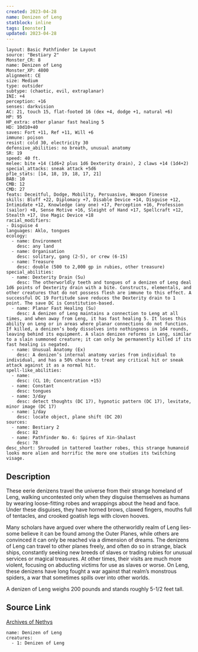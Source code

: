 ```yaml
---
created: 2023-04-28
name: Denizen of Leng
statblock: inline
tags: [monster]
updated: 2023-04-28
---
```

```statblock
layout: Basic Pathfinder 1e Layout
source: "Bestiary 2"
Monster_CR: 8
name: Denizen of Leng
Monster_XP: 4800
alignment: CE
size: Medium
type: outsider
subtype: (chaotic, evil, extraplanar)
INI: +4
perception: +16
senses: darkvision
AC: 21, touch 15, flat-footed 16 (dex +4, dodge +1, natural +6)
HP: 95
HP_extra: other planar fast healing 5
HD: 10d10+40
saves: Fort +11, Ref +11, Will +6
immune: poison
resist: cold 30, electricity 30
defensive_abilities: no breath, unusual anatomy
SR: 19
speed: 40 ft.
melee: bite +14 (1d6+2 plus 1d6 Dexterity drain), 2 claws +14 (1d4+2)
special_attacks: sneak attack +5d6
pf1e_stats: [14, 18, 19, 18, 17, 21]
BAB: 10
CMB: 12
CMD: 27
feats: Deceitful, Dodge, Mobility, Persuasive, Weapon Finesse
skills: Bluff +22, Diplomacy +7, Disable Device +14, Disguise +12, Intimidate +12, Knowledge (any one) +17, Perception +16, Profession (sailor) +8, Sense Motive +16, Sleight of Hand +17, Spellcraft +12, Stealth +17, Use Magic Device +18
racial_modifiers:
- Disguise 4
languages: Aklo, tongues
ecology:
  - name: Environment
    desc: any land
  - name: Organisation
    desc: solitary, gang (2-5), or crew (6-15)
  - name: Treasure
    desc: double (500 to 2,000 gp in rubies, other treasure)
special_abilities:
  - name: Dexterity Drain (Su)
    desc: The otherworldly teeth and tongues of a denizen of Leng deal 1d6 points of Dexterity drain with a bite. Constructs, elementals, and other creatures that do not possess flesh are immune to this effect. A successful DC 19 Fortitude save reduces the Dexterity drain to 1 point. The save DC is Constitution-based.
  - name: Planar Fast Healing (Su)
    desc: A denizen of Leng maintains a connection to Leng at all times, and when away from Leng, it has fast healing 5. It loses this ability on Leng or in areas where planar connections do not function. If killed, a denizen’s body dissolves into nothingness in 1d4 rounds, leaving behind its equipment. A slain denizen reforms in Leng, similar to a slain summoned creature; it can only be permanently killed if its fast healing is negated.
  - name: Unusual Anatomy (Ex)
    desc: A denizen’s internal anatomy varies from individual to individual, and has a 50% chance to treat any critical hit or sneak attack against it as a normal hit.
spell-like_abilities:
  - name:
    desc: (CL 10; Concentration +15)
  - name: Constant
    desc: tongues
  - name: 3/day
    desc: detect thoughts (DC 17), hypnotic pattern (DC 17), levitate, minor image (DC 17)
  - name: 1/day
    desc: locate object, plane shift (DC 20)
sources:
  - name: Bestiary 2
    desc: 82
  - name: Pathfinder No. 6: Spires of Xin-Shalast
    desc: 78
desc_short: Shrouded in tattered leather robes, this strange humanoid looks more alien and horrific the more one studies its twitching visage. 
```
## Description
These eerie denizens travel the universe from their strange homeland of Leng, walking uncontested only when they disguise themselves as humans by wearing loose-fitting robes and wrappings about the head and face. Under these disguises, they have horned brows, clawed fingers, mouths full of tentacles, and crooked goatish legs with cloven hooves. 

Many scholars have argued over where the otherworldly realm of Leng lies-some believe it can be found among the Outer Planes, while others are convinced it can only be reached via a dimension of dreams. The denizens of Leng can travel to other planes freely, and often do so in strange, black ships, constantly seeking new breeds of slaves or trading rubies for unusual services or magical treasures. At other times, their visits are much more violent, focusing on abducting victims for use as slaves or worse. On Leng, these denizens have long fought a war against that realm’s monstrous spiders, a war that sometimes spills over into other worlds. 

A denizen of Leng weighs 200 pounds and stands roughly 5-1/2 feet tall.
## Source Link
[Archives of Nethys](https://aonprd.com/MonsterDisplay.aspx?ItemName=Denizen%20of%20Leng)
```encounter-table
name: Denizen of Leng
creatures:
  - 1: Denizen of Leng
```
